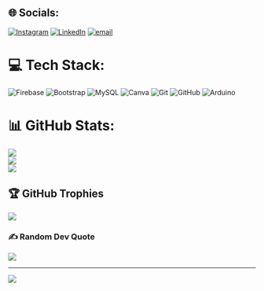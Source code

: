 
## 🌐 Socials:
[![Instagram](https://img.shields.io/badge/Instagram-%23E4405F.svg?logo=Instagram&logoColor=white)](https://instagram.com/jos.alphy) [![LinkedIn](https://img.shields.io/badge/LinkedIn-%230077B5.svg?logo=linkedin&logoColor=white)](https://linkedin.com/in/alphyjose777) [![email](https://img.shields.io/badge/Email-D14836?logo=gmail&logoColor=white)](mailto:alphyjose012@gmail.com) 

# 💻 Tech Stack:
![Firebase](https://img.shields.io/badge/firebase-%23039BE5.svg?style=for-the-badge&logo=firebase) ![Bootstrap](https://img.shields.io/badge/bootstrap-%238511FA.svg?style=for-the-badge&logo=bootstrap&logoColor=white) ![MySQL](https://img.shields.io/badge/mysql-4479A1.svg?style=for-the-badge&logo=mysql&logoColor=white) ![Canva](https://img.shields.io/badge/Canva-%2300C4CC.svg?style=for-the-badge&logo=Canva&logoColor=white) ![Git](https://img.shields.io/badge/git-%23F05033.svg?style=for-the-badge&logo=git&logoColor=white) ![GitHub](https://img.shields.io/badge/github-%23121011.svg?style=for-the-badge&logo=github&logoColor=white) ![Arduino](https://img.shields.io/badge/-Arduino-00979D?style=for-the-badge&logo=Arduino&logoColor=white)
# 📊 GitHub Stats:
![](https://github-readme-stats.vercel.app/api?username=Alphy777&theme=dark&hide_border=false&include_all_commits=true&count_private=true)<br/>
![](https://nirzak-streak-stats.vercel.app/?user=Alphy777&theme=dark&hide_border=false)<br/>
![](https://github-readme-stats.vercel.app/api/top-langs/?username=Alphy777&theme=dark&hide_border=false&include_all_commits=true&count_private=true&layout=compact)

## 🏆 GitHub Trophies
![](https://github-profile-trophy.vercel.app/?username=Alphy777&theme=dracula&no-frame=false&no-bg=true&margin-w=4)

### ✍️ Random Dev Quote
![](https://quotes-github-readme.vercel.app/api?type=horizontal&theme=radical)

---
[![](https://visitcount.itsvg.in/api?id=Alphy777&icon=2&color=4)](https://visitcount.itsvg.in)

<!-- Proudly created with GPRM ( https://gprm.itsvg.in ) -->
